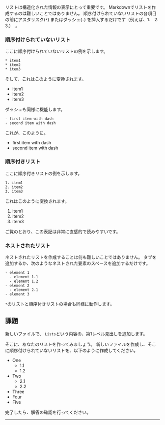 リストは構造化された情報の表示にとって重要です。 Markdownでリストを作成するのは難しいことではありません。 順序付けられていないリストの各項目の前にアスタリスク(`*`) またはダッシュ(`-`) を挿入するだけです（例えば、1.　2.　3.）　。

### 順序付けられていないリスト

ここに順序付けられていないリストの例を示します。

    * item1
    * item2
    * item3

そして、これはこのように変換されます。

* item1
* item2
* item3

ダッシュも同様に機能します。

    - first item with dash
    - second item with dash

これが、このように。

- first item with dash
- second item with dash

### 順序付きリスト

ここに順序付きリストの例を示します。

    1. item1
    2. item2
    3. item3

これはこのように変換されます。

1. item1
2. item2
3. item3

ご覧のとおり、この表記は非常に直感的で読みやすいです。

### ネストされたリスト

ネストされたリストを作成することは何も難しいことではありません。 タブを追加するか、次のようなネストされた要素のスペースを追加するだけです。

    - element 1
      - element 1.1
      - element 1.2
    - element 2
      - element 2.1
    - element 3

`*`のリストと順序付きリストの場合も同様に動作します。

## 課題

新しいファイルで、 `Lists`という内容の、第1レベル見出しを追加します。

そこに、あなたのリストを作ってみましょう。 新しいファイルを作成し、そこに順序付けられていないリストを、以下のように作成してください。

- One
  - 1.1
  - 1.2
- Two
  - 2.1
  - 2.2
- Three
- Four
- Five

完了したら、解答の確認を行ってください。

---
